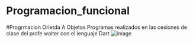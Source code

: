 # Programacion_funcional
#Progrmacion Orietda A Objetos
Programas realizados en las cesiones de clase del profe walter con el lenguaje Dart
![image](https://user-images.githubusercontent.com/111666003/198121180-6b27d7c3-cc11-4150-ad2c-27c7367954b8.png)

